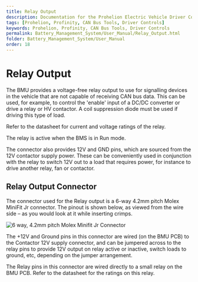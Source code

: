 ```yaml
---
title: Relay Output
description: Documentation for the Prohelion Electric Vehicle Driver Controls
tags: [Prohelion, Profinity, CAN Bus Tools, Driver Controls]
keywords: Prohelion, Profinity, CAN Bus Tools, Driver Controls
permalink: Battery_Management_System/User_Manual/Relay_Output.html
folder: Battery_Management_System/User_Manual
order: 18
---
```


# Relay Output

The BMU provides a voltage-free relay output to use for signalling devices in the vehicle that are not capable of receiving CAN bus data.  This can be used, for example, to control the 'enable' input of a DC/DC converter or drive a relay or HV contactor.   A coil suppression diode must be used if driving this type of load. 

Refer to the datasheet for current and voltage ratings of the relay. 

The relay is active when the BMS is in Run mode.   

The connector also provides 12V and GND pins, which are sourced from the 12V contactor supply power.  These can be conveniently used in conjunction with the relay to switch 12V out to a load that requires power, for instance to drive another relay, fan or contactor. 

## Relay Output Connector 

The connector used for the Relay output is a 6-way 4.2mm pitch Molex MiniFit Jr connector.  The pinout is shown below, as viewed from the wire side – as you would look at it while inserting crimps.   

![6 way, 4.2mm pitch Molex Minifit Jr Connector]({{site.dox.baseurl}}/images/BMS_User_Manual/Relay_Output_Connector.png)

The +12V and Ground pins in this connector are wired (on the BMU PCB) to the Contactor 12V supply connector, and can be jumpered across to the relay pins to provide 12V output on relay active or inactive, switch loads to ground, etc, depending on the jumper arrangement. 

The Relay pins in this connector are wired directly to a small relay on the BMU PCB.  Refer to the datasheet for the ratings on this relay. 